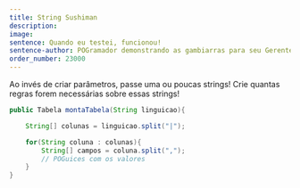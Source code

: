 ```yaml
---
title: String Sushiman
description: 
image: 
sentence: Quando eu testei, funcionou!
sentence-author: POGramador demonstrando as gambiarras para seu Gerente Sem Noçao
order_number: 23000
---
```


Ao invés de criar parâmetros, passe uma ou poucas strings!
Crie quantas regras forem necessárias sobre essas strings!

```java
public Tabela montaTabela(String linguicao){

    String[] colunas = linguicao.split("|");

    for(String coluna : colunas){
        String[] campos = coluna.split(",");
        // POGuices com os valores
    }
}
```
